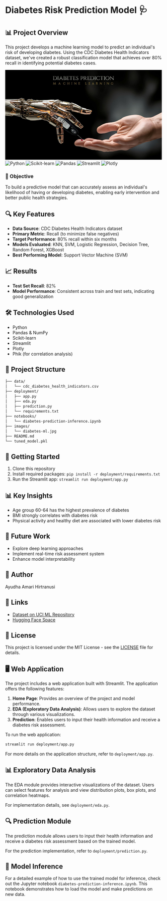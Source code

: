 # Diabetes Risk Prediction Model 🩺



## 📊 Project Overview

This project develops a machine learning model to predict an individual's risk of developing diabetes. Using the CDC Diabetes Health Indicators dataset, we've created a robust classification model that achieves over 80% recall in identifying potential diabetes cases.

![Diabetes Prediction](/deployment/images/diabetes-ml.jpg)
![Python](https://img.shields.io/badge/Python-3.9-blue.svg) ![Scikit-learn](https://img.shields.io/badge/Scikit--learn-Latest-orange.svg) ![Pandas](https://img.shields.io/badge/Pandas-Latest-green.svg) ![Streamlit](https://img.shields.io/badge/Streamlit-Latest-red.svg) ![Plotly](https://img.shields.io/badge/Plotly-Latest-green.svg)

### 🎯 Objective

To build a predictive model that can accurately assess an individual's likelihood of having or developing diabetes, enabling early intervention and better public health strategies.

## 🔍 Key Features

- **Data Source**: CDC Diabetes Health Indicators dataset
- **Primary Metric**: Recall (to minimize false negatives)
- **Target Performance**: 80% recall within six months
- **Models Evaluated**: KNN, SVM, Logistic Regression, Decision Tree, Random Forest, XGBoost
- **Best Performing Model**: Support Vector Machine (SVM)

## 📈 Results

- **Test Set Recall**: 82%
- **Model Performance**: Consistent across train and test sets, indicating good generalization

## 🛠️ Technologies Used

- Python
- Pandas & NumPy
- Scikit-learn
- Streamlit
- Plotly
- Phik (for correlation analysis)

## 📁 Project Structure

```
├── data/
│   └── cdc_diabetes_health_indicators.csv
├── deployment/
│   ├── app.py
│   ├── eda.py
│   ├── prediction.py
│   └── requirements.txt
├── notebooks/
│   └── diabetes-prediction-inference.ipynb
├── images/
│   └── diabetes-ml.jpg
├── README.md
└── tuned_model.pkl
```

## 🚀 Getting Started

1. Clone this repository
2. Install required packages: `pip install -r deployment/requirements.txt`
3. Run the Streamlit app: `streamlit run deployment/app.py`

## 📊 Key Insights

- Age group 60-64 has the highest prevalence of diabetes
- BMI strongly correlates with diabetes risk
- Physical activity and healthy diet are associated with lower diabetes risk

## 🔮 Future Work

- Explore deep learning approaches
- Implement real-time risk assessment system
- Enhance model interpretability

## 👤 Author

Ayudha Amari Hirtranusi

## 🔗 Links

- [Dataset on UCI ML Repository](https://archive.ics.uci.edu/dataset/891/cdc+diabetes+health+indicators)
- [Hugging Face Space](https://huggingface.co/spaces/amariayudha/Diabetes_Prediction)

## 📄 License

This project is licensed under the MIT License - see the [LICENSE](LICENSE) file for details.

## 🖥️ Web Application

The project includes a web application built with Streamlit. The application offers the following features:

1. **Home Page**: Provides an overview of the project and model performance.
2. **EDA (Exploratory Data Analysis)**: Allows users to explore the dataset through various visualizations.
3. **Prediction**: Enables users to input their health information and receive a diabetes risk assessment.

To run the web application:

```bash
streamlit run deployment/app.py
```

For more details on the application structure, refer to `deployment/app.py`.

## 📊 Exploratory Data Analysis

The EDA module provides interactive visualizations of the dataset. Users can select features for analysis and view distribution plots, box plots, and correlation heatmaps.

For implementation details, see `deployment/eda.py`.

## 🔍 Prediction Module

The prediction module allows users to input their health information and receive a diabetes risk assessment based on the trained model.

For the prediction implementation, refer to `deployment/prediction.py`.

## 🧪 Model Inference

For a detailed example of how to use the trained model for inference, check out the Jupyter notebook `diabetes-prediction-inference.ipynb`. This notebook demonstrates how to load the model and make predictions on new data.